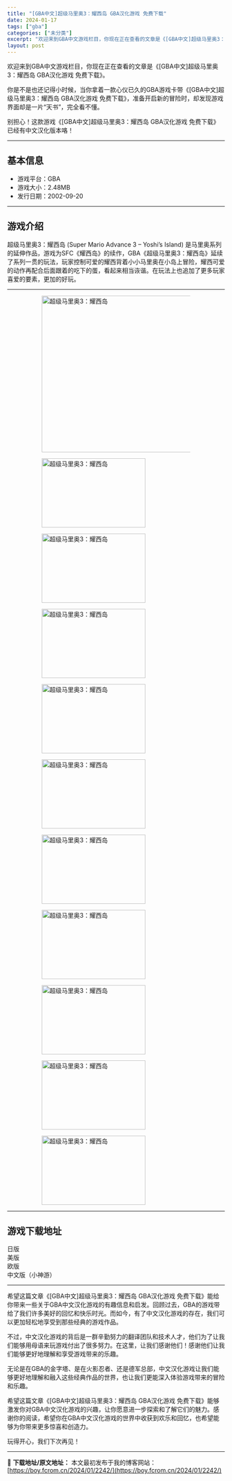 ```yaml
---
title: "[GBA中文]超级马里奥3：耀西岛 GBA汉化游戏 免费下载"
date: 2024-01-17
tags: ["gba"]
categories: ["未分类"]
excerpt: "欢迎来到GBA中文游戏栏目，你现在正在查看的文章是《[GBA中文]超级马里奥3：耀西岛 GBA汉化游戏 免费下载》。 你是不是也还记得小时候，当你拿着一款心仪已久的GBA游戏卡带《[GBA中文]超级马里奥3：耀西岛 GBA汉化游戏 免费下载》，准备开启新的冒险时，却发现游戏界面却是一片“天书”，完全&hellip;"
layout: post
---
```


欢迎来到GBA中文游戏栏目，你现在正在查看的文章是《[GBA中文]超级马里奥3：耀西岛 GBA汉化游戏 免费下载》。

你是不是也还记得小时候，当你拿着一款心仪已久的GBA游戏卡带《[GBA中文]超级马里奥3：耀西岛 GBA汉化游戏 免费下载》，准备开启新的冒险时，却发现游戏界面却是一片“天书”，完全看不懂。

别担心！这款游戏《[GBA中文]超级马里奥3：耀西岛 GBA汉化游戏 免费下载》已经有中文汉化版本咯！ <hr><h2>&#22522;&#26412;&#20449;&#24687;</h2> <ul><li>&#28216;&#25103;&#24179;&#21488;&#65306;GBA</li> <li>&#28216;&#25103;&#22823;&#23567;&#65306;2.48MB</li> <li>&#21457;&#34892;&#26085;&#26399;&#65306;2002-09-20</li> </ul><hr><h2>&#28216;&#25103;&#20171;&#32461;</h2> <p>&#36229;&#32423;&#39532;&#37324;&#22885;3&#65306;&#32768;&#35199;&#23707; (Super Mario Advance 3 &ndash; Yoshi&rsquo;s Island) &#26159;&#39532;&#37324;&#22885;&#31995;&#21015;&#30340;&#24310;&#20280;&#20316;&#21697;&#65292;&#28216;&#25103;&#20026;SFC&#12298;&#32768;&#35199;&#23707;&#12299;&#30340;&#32493;&#20316;&#65292;GBA&#12298;&#36229;&#32423;&#39532;&#37324;&#22885;3&#65306;&#32768;&#35199;&#23707;&#12299;&#24310;&#32493;&#20102;&#31995;&#21015;&#19968;&#36143;&#30340;&#29609;&#27861;&#65292;&#29609;&#23478;&#25511;&#21046;&#21487;&#29233;&#30340;&#32768;&#35199;&#32972;&#30528;&#23567;&#23567;&#39532;&#37324;&#22885;&#22312;&#23567;&#23707;&#19978;&#20882;&#38505;&#65292;&#32768;&#35199;&#21487;&#29233;&#30340;&#21160;&#20316;&#20877;&#37197;&#21512;&#21518;&#38754;&#36319;&#30528;&#30340;&#21507;&#19979;&#30340;&#34507;&#65292;&#30475;&#36215;&#26469;&#30456;&#24403;&#35801;&#35856;&#12290;&#22312;&#29609;&#27861;&#19978;&#20063;&#36861;&#21152;&#20102;&#26356;&#22810;&#29609;&#23478;&#21916;&#29233;&#30340;&#35201;&#32032;&#65292;&#26356;&#21152;&#30340;&#22909;&#29609;&#12290;</p> <hr><figure><figure><img loading="lazy" decoding="async" width="572" height="362" data-id="15534" src="https://boy.fcrom.cn/wp-content/uploads/2024/01/20240116_65a63e1eab02b.jpg" title="&#36229;&#32423;&#39532;&#37324;&#22885;3&#65306;&#32768;&#35199;&#23707;-1" alt="超级马里奥3：耀西岛"></figure><figure><img loading="lazy" decoding="async" width="240" height="160" data-id="15445" src="https://boy.fcrom.cn/wp-content/uploads/2024/01/20240116_65a63e1ee5c16.png" title="&#36229;&#32423;&#39532;&#37324;&#22885;3&#65306;&#32768;&#35199;&#23707;-2" alt="超级马里奥3：耀西岛"></figure><figure><img loading="lazy" decoding="async" width="240" height="160" data-id="15448" src="https://boy.fcrom.cn/wp-content/uploads/2024/01/20240116_65a63e1f14224.png" title="&#36229;&#32423;&#39532;&#37324;&#22885;3&#65306;&#32768;&#35199;&#23707;-3" alt="超级马里奥3：耀西岛"></figure><figure><img loading="lazy" decoding="async" width="240" height="160" data-id="15449" src="https://boy.fcrom.cn/wp-content/uploads/2024/01/20240116_65a63e1f31e8b.png" title="&#36229;&#32423;&#39532;&#37324;&#22885;3&#65306;&#32768;&#35199;&#23707;-4" alt="超级马里奥3：耀西岛"></figure><figure><img loading="lazy" decoding="async" width="240" height="160" data-id="15446" src="https://boy.fcrom.cn/wp-content/uploads/2024/01/20240116_65a63e1f57273.png" title="&#36229;&#32423;&#39532;&#37324;&#22885;3&#65306;&#32768;&#35199;&#23707;-5" alt="超级马里奥3：耀西岛"></figure><figure><img loading="lazy" decoding="async" width="240" height="160" data-id="15452" src="https://boy.fcrom.cn/wp-content/uploads/2024/01/20240116_65a63e1f75cec.png" title="&#36229;&#32423;&#39532;&#37324;&#22885;3&#65306;&#32768;&#35199;&#23707;-6" alt="超级马里奥3：耀西岛"></figure><figure><img loading="lazy" decoding="async" width="240" height="160" data-id="15453" src="https://boy.fcrom.cn/wp-content/uploads/2024/01/20240116_65a63e1f941ff.png" title="&#36229;&#32423;&#39532;&#37324;&#22885;3&#65306;&#32768;&#35199;&#23707;" alt="超级马里奥3：耀西岛"></figure><figure><img loading="lazy" decoding="async" width="240" height="160" data-id="15450" src="https://boy.fcrom.cn/wp-content/uploads/2024/01/20240116_65a63e1fbae2f.png" title="&#36229;&#32423;&#39532;&#37324;&#22885;3&#65306;&#32768;&#35199;&#23707;" alt="超级马里奥3：耀西岛"></figure><figure><img loading="lazy" decoding="async" width="240" height="160" data-id="15451" src="https://boy.fcrom.cn/wp-content/uploads/2024/01/20240116_65a63e1fdf3dc.png" title="&#36229;&#32423;&#39532;&#37324;&#22885;3&#65306;&#32768;&#35199;&#23707;" alt="超级马里奥3：耀西岛"></figure><figure><img loading="lazy" decoding="async" width="240" height="160" data-id="15447" src="https://boy.fcrom.cn/wp-content/uploads/2024/01/20240116_65a63e2017a5b.png" title="&#36229;&#32423;&#39532;&#37324;&#22885;3&#65306;&#32768;&#35199;&#23707;" alt="超级马里奥3：耀西岛"></figure><figure><img loading="lazy" decoding="async" width="240" height="160" data-id="15455" src="https://boy.fcrom.cn/wp-content/uploads/2024/01/20240116_65a63e203c6f8.png" title="&#36229;&#32423;&#39532;&#37324;&#22885;3&#65306;&#32768;&#35199;&#23707;" alt="超级马里奥3：耀西岛"></figure></figure><hr><h2>&#28216;&#25103;&#19979;&#36733;&#22320;&#22336;</h2> <div><div> <div> <span></span><span>&#26085;&#29256;</span></div> <div> <span></span><span>&#32654;&#29256;</span></div> <div> <span></span><span>&#27431;&#29256;</span></div> <div> <span></span><span>&#20013;&#25991;&#29256;&#65288;&#23567;&#31070;&#28216;&#65289;</span></div> </div></div> <hr>希望这篇文章《[GBA中文]超级马里奥3：耀西岛 GBA汉化游戏 免费下载》能给你带来一些关于GBA中文汉化游戏的有趣信息和启发。回顾过去，GBA的游戏带给了我们许多美好的回忆和快乐时光。而如今，有了中文汉化游戏的存在，我们可以更加轻松地享受到那些经典的游戏作品。

不过，中文汉化游戏的背后是一群辛勤努力的翻译团队和技术人才，他们为了让我们能够用母语来玩游戏付出了很多努力。在这里，让我们感谢他们！感谢他们让我们能够更好地理解和享受游戏带来的乐趣。

无论是在GBA的金字塔、是在火影忍者、还是德军总部，中文汉化游戏让我们能够更好地理解和融入这些经典作品的世界，也让我们更能深入体验游戏带来的冒险和乐趣。

希望这篇文章《[GBA中文]超级马里奥3：耀西岛 GBA汉化游戏 免费下载》能够激发你对GBA中文汉化游戏的兴趣，让你愿意进一步探索和了解它们的魅力。感谢你的阅读，希望你在GBA中文汉化游戏的世界中收获到欢乐和回忆，也希望能够为你带来更多惊喜和创造力。

玩得开心，我们下次再见！

---
📖 **下载地址/原文地址：** 本文最初发布于我的博客网站：[https://boy.fcrom.cn/2024/01/2242/](https://boy.fcrom.cn/2024/01/2242/)
